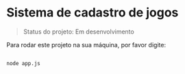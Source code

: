 <h1>Sistema de cadastro de jogos</h1>

> Status do projeto: Em desenvolvimento

Para rodar este projeto na sua máquina, por favor digite:

```

node app.js

```
